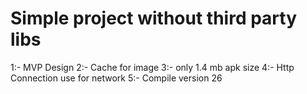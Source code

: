 # Simple project without third party libs

1:- MVP Design 
2:- Cache for image 
3:- only 1.4 mb apk size
4:- Http Connection use for network
5:- Compile version 26
